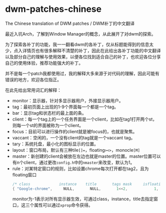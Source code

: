 # dwm-patches-chinese
The Chinese translation of DWM patches / DWM补丁的中文翻译

最近入坑Arch，了解到Window Manager的概念，从此展开了对dwm的探索。

为了探索各补丁的功能，我一一翻看dwm的各补丁，仅从标题能得到的信息太少，点入详情页也有很多解释不清楚的补丁，因此在此给出各补丁功能的中文翻译以及部分自己的理解与使用效果，以便各位找到适合自己的补丁，也欢迎各位分享自己的使用体验，推荐功能强大的补丁。

并不是每一个patch我都使用过，我的解释大多来源于对代码的理解，因此可能有错误的地方，欢迎各位指正。

在此先给出常用词汇的解释：
- monitor：显示器，针对多显示器用户，外接显示器用户。
- tag：最初页面上出现的1-9个界面每一个都是一个tag。
- bar：显示tag和状态栏的最上面的条。
- client：每一个tag上的一个任务界面是一个client，比如在tag1打开两个st，则每一个st的界面被称为一个client。
- focus：目前可以进行操作的client就是被focus的，也就是聚焦。
- vaccant：空闲的，一个没有client的tag就是一个vaccant tag。
- tary：系统托盘，最小化的图标显示的位置。
- layout：窗口布局，默认有三种tile`[]=`，floating`><>`，monocle`[M]`
- master：新创建的client会被放在左边也就是master的位置。master位置可以有n个client，通过更改`config.h`中的`nmaster`来改变，默认为1。
- rule：对某特定窗口的规则，比如设置chrome每次打开都在tag2，且为floating窗口
  ```c
  /* class             instance    title       tags mask     isfloating   monitor */
  { "Google-chrome",     NULL,       NULL,       1<<2,            1,           -1 },
  ```
  monitor为-1表示对所有显示器生效，可通过class，instance，title去指定窗口，这三个属性可以通过`xprop`命令获得。